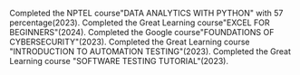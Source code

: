 Completed the NPTEL course"DATA ANALYTICS WITH PYTHON" with 57 percentage(2023).
Completed the Great Learning course"EXCEL FOR BEGINNERS"(2024).
Completed the Google course"FOUNDATIONS OF CYBERSECURITY"(2023).
Completed the Great Learning course "INTRODUCTION TO AUTOMATION TESTING"(2023).
Completed the Great Learning course "SOFTWARE TESTING TUTORIAL"(2023).
